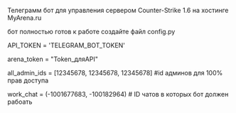 Телеграмм бот для управления сервером Counter-Strike 1.6 на хостинге MyArena.ru




бот полностью готов к работе создайте файл config.py 


API_TOKEN = 'TELEGRAM_BOT_TOKEN'

arena_token = "Token_дляAPI"

all_admin_ids = [12345678, 12345678, 12345678] #id админов для 100% прав доступа

work_chat = (-1001677683, -100182964) # ID чатов в которых бот должен рабоать 

